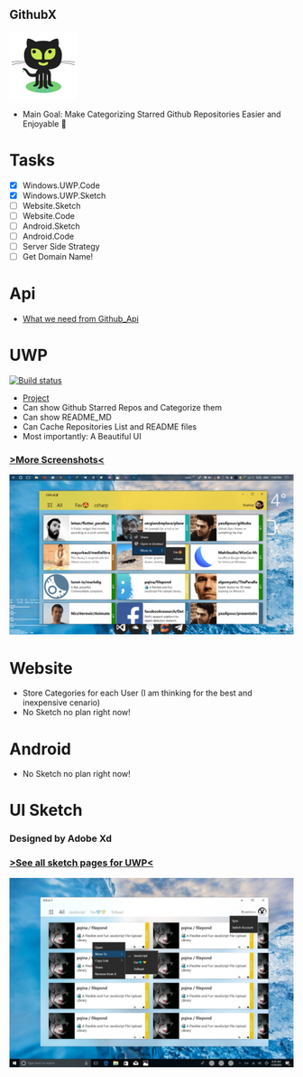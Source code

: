 ## GithubX

![GithubX](/Icon/Octocat.png)

* Main Goal: Make Categorizing Starred Github Repositories Easier and Enjoyable 🤗

# Tasks

- [x] Windows.UWP.Code
- [x] Windows.UWP.Sketch
- [ ] Website.Sketch
- [ ] Website.Code
- [ ] Android.Sketch
- [ ] Android.Code
- [ ] Server Side Strategy
- [ ] Get Domain Name!

# Api

* [What we need from Github_Api](/Api/readme.md)

# UWP

[![Build status](https://build.appcenter.ms/v0.1/apps/dd05cbde-11b6-45db-8d2f-f65b1791e4a1/branches/master/badge)](https://appcenter.ms)

* [Project](/GithubX.UWP/readme.md)
* Can show Github Starred Repos and Categorize them
* Can show README_MD 
* Can Cache Repositories List and README files
* Most importantly: A Beautiful UI 

### [>More Screenshots<](/UI/Screenshots.UWP/)
![Sketch](/UI/Screenshots.UWP/MainPage.png)

# Website

* Store Categories for each User (I am thinking for the best and inexpensive cenario)
* No Sketch no plan right now!


# Android

* No Sketch no plan right now!

# UI Sketch

### Designed by Adobe Xd

### [>See all sketch pages for UWP<](/UI/Sketch.UWP/)

![Sketch](/UI/Sketch.UWP/ContenxMenu.jpg)
